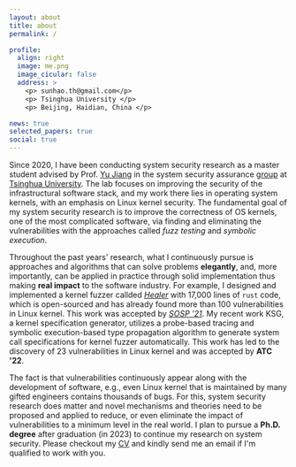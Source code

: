 ```yaml
---
layout: about
title: about
permalink: /

profile:
  align: right
  image: me.png
  image_cicular: false
  address: >
    <p> sunhao.th@gmail.com</p>
    <p> Tsinghua University </p>
    <p> Beijing, Haidian, China </p>

news: true  
selected_papers: true 
social: true 
---
```


Since 2020, I have been conducting system security research as a master student advised by Prof. [Yu Jiang](https://sites.google.com/site/jiangyu198964/home) in the system security assurance [group](http://www.wingtecher.com/personen) at [Tsinghua University](https://www.tsinghua.edu.cn/en/).
The lab focuses on improving the security of the infrastructural software stack, and my work there lies in operating system kernels, with an emphasis on Linux kernel security.
The fundamental goal of my system security research is to improve the correctness of OS kernels, one of the most complicated software, via finding and eliminating the vulnerabilities with the approaches called *fuzz testing* and *symbolic execution*. 

Throughout the past years' research, what I continuously pursue is approaches and algorithms that can solve problems **elegantly**, and, more importantly, can be applied in practice through solid implementation thus making **real impact** to the software industry. For example, I designed and implemented a kernel fuzzer callded [*Healer*](https://github.com/SunHao-0/healer) with 17,000 lines of `rust` code, which is open-sourced and has already found more than 100 vulnerabilities in Linux kernel. 
This work was accepted by [*SOSP '21*](https://dl.acm.org/doi/10.1145/3477132.3483547).
My recent work KSG, a kernel specification generator, utilizes a probe-based tracing and symbolic execution-based type propagation algorithm to generate system call specifications for kernel fuzzer automatically.
This work has led to the discovery of 23 vulnerabilities in Linux kernel and was accepted by **ATC '22**.

The fact is that vulnerabilities continuously appear along with the development of software, e.g., even Linux kernel that is maintained by many gifted engineers contains thousands of bugs.
For this,  system security research does matter and novel mechanisms and theories need to be proposed and applied to reduce, or even eliminate the impact of vulnerabilities to a minimum level in the real world. 
I plan to pursue a **Ph.D. degree** after graduation (in 2023) to continue my research on system security. Please checkout my [CV](assets/pdf/cv.pdf) and kindly send me an email if I'm qualified to work with you. 